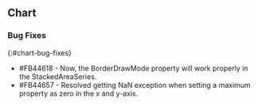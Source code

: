 ## Chart

### Bug Fixes
{:#chart-bug-fixes}

* \#FB44618 - Now, the BorderDrawMode property will work properly in the StackedAreaSeries.
* \#FB44657 - Resolved getting NaN exception when setting a maximum property as zero in the x and y-axis.
